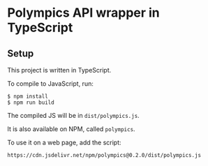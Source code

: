 # Polympics API wrapper in TypeScript

## Setup

This project is written in TypeScript.

To compile to JavaScript, run:
```
$ npm install
$ npm run build
```
The compiled JS will be in `dist/polympics.js`.

It is also available on NPM, called `polympics`.

To use it on a web page, add the script:
```
https://cdn.jsdelivr.net/npm/polympics@0.2.0/dist/polympics.js
```
